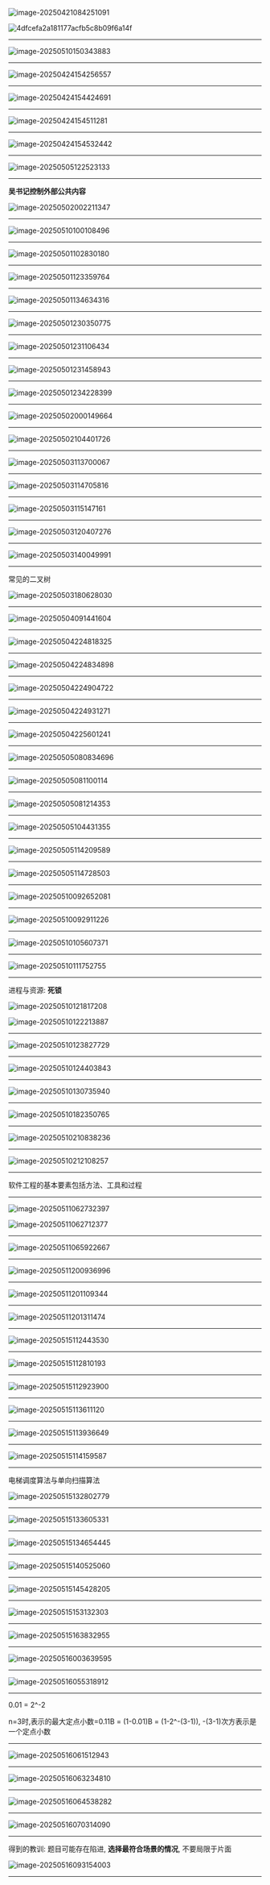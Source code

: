 ![image-20250421084251091](../../images/image-20250421084251091.png)

![4dfcefa2a181177acfb5c8b09f6a14f](../../images/4dfcefa2a181177acfb5c8b09f6a14f.jpg)

---

![image-20250510150343883](../../images/image-20250510150343883.png)

---

![image-20250424154256557](../../images/image-20250424154256557.png)

---

![image-20250424154424691](../../images/image-20250424154424691.png)

---

![image-20250424154511281](../../images/image-20250424154511281.png)

---

![image-20250424154532442](../../images/image-20250424154532442.png)

---

![image-20250505122523133](../../images/image-20250505122523133.png)

---

**吴书记控制外部公共内容**

![image-20250502002211347](../../images/image-20250502002211347.png)

---

![image-20250510100108496](../../images/image-20250510100108496.png)

---

![image-20250501102830180](../../images/image-20250501102830180.png)

---

![image-20250501123359764](../../images/image-20250501123359764.png)

---

![image-20250501134634316](../../images/image-20250501134634316.png)

---

![image-20250501230350775](../../images/image-20250501230350775.png)

---

![image-20250501231106434](../../images/image-20250501231106434.png)

---

![image-20250501231458943](../../images/image-20250501231458943.png)

---

![image-20250501234228399](../../images/image-20250501234228399.png)

---

![image-20250502000149664](../../images/image-20250502000149664.png)

---

![image-20250502104401726](../../images/image-20250502104401726.png)

---

![image-20250503113700067](../../images/image-20250503113700067.png)

---

![image-20250503114705816](../../images/image-20250503114705816.png)

---

![image-20250503115147161](../../images/image-20250503115147161.png)

---

![image-20250503120407276](../../images/image-20250503120407276.png)

---

![image-20250503140049991](../../images/image-20250503140049991.png)

---

常见的二叉树

![image-20250503180628030](../../images/image-20250503180628030.png)

---

![image-20250504091441604](../../images/image-20250504091441604.png)

---

![image-20250504224818325](../../images/image-20250504224818325.png)

---

![image-20250504224834898](../../images/image-20250504224834898.png)

---

![image-20250504224904722](../../images/image-20250504224904722.png)

---

![image-20250504224931271](../../images/image-20250504224931271.png)

---

![image-20250504225601241](../../images/image-20250504225601241.png)

---

![image-20250505080834696](../../images/image-20250505080834696.png)

---

![image-20250505081100114](../../images/image-20250505081100114.png)

---

![image-20250505081214353](../../images/image-20250505081214353.png)

---

![image-20250505104431355](../../images/image-20250505104431355.png)

---

![image-20250505114209589](../../images/image-20250505114209589.png)

---

![image-20250505114728503](../../images/image-20250505114728503.png)

---

![image-20250510092652081](../../images/image-20250510092652081.png)

---

![image-20250510092911226](../../images/image-20250510092911226.png)

---

![image-20250510105607371](../../images/image-20250510105607371.png)

---

![image-20250510111752755](../../images/image-20250510111752755.png)

---

进程与资源: **死锁**

![image-20250510121817208](../../images/image-20250510121817208.png)

![image-20250510122213887](../../images/image-20250510122213887.png)

---

![image-20250510123827729](../../images/image-20250510123827729.png)

---

![image-20250510124403843](../../images/image-20250510124403843.png)

---

![image-20250510130735940](../../images/image-20250510130735940.png)

---

![image-20250510182350765](../../images/image-20250510182350765.png)

---

![image-20250510210838236](../../images/image-20250510210838236.png)

---

![image-20250510212108257](../../images/image-20250510212108257.png)

---

软件工程的基本要素包括方法、工具和过程

---

![image-20250511062732397](../../images/image-20250511062732397.png)

![image-20250511062712377](../../images/image-20250511062712377.png)

---

![image-20250511065922667](../../images/image-20250511065922667.png)

---

![image-20250511200936996](../../images/image-20250511200936996.png)

---

![image-20250511201109344](../../images/image-20250511201109344.png)

---

![image-20250511201311474](../../images/image-20250511201311474.png)

---

![image-20250515112443530](../../images/image-20250515112443530.png)

---

![image-20250515112810193](../../images/image-20250515112810193.png)

---

![image-20250515112923900](../../images/image-20250515112923900.png)

---

![image-20250515113611120](../../images/image-20250515113611120.png)

---

![image-20250515113936649](../../images/image-20250515113936649.png)

---

![image-20250515114159587](../../images/image-20250515114159587.png)

---

电梯调度算法与单向扫描算法

![image-20250515132802779](../../images/image-20250515132802779.png)

---

![image-20250515133605331](../../images/image-20250515133605331.png)

---

![image-20250515134654445](../../images/image-20250515134654445.png)

---

![image-20250515140525060](../../images/image-20250515140525060.png)

---

![image-20250515145428205](../../images/image-20250515145428205.png)

---

![image-20250515153132303](../../images/image-20250515153132303.png)

---

![image-20250515163832955](../../images/image-20250515163832955.png)

---

![image-20250516003639595](../../images/image-20250516003639595.png)

---

![image-20250516055318912](../../images/image-20250516055318912.png)

---

0.01 = 2^-2  

n=3时,表示的最大定点小数=0.11B = (1-0.01)B = (1-2^-(3-1)),  -(3-1)次方表示是一个定点小数

---

![image-20250516061512943](../../images/image-20250516061512943.png)

---

![image-20250516063234810](../../images/image-20250516063234810.png)

---

![image-20250516064538282](../../images/image-20250516064538282.png)

---

![image-20250516070314090](../../images/image-20250516070314090.png)

---

得到的教训: 题目可能存在陷进, **选择最符合场景的情况**, 不要局限于片面

![image-20250516093154003](../../images/image-20250516093154003.png)

---

